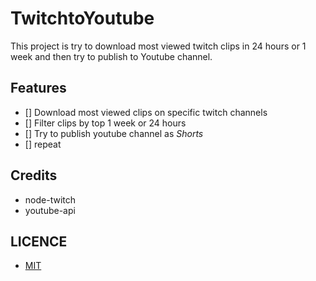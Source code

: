 # <strong> TwitchtoYoutube </strong>

This project is try to download most viewed twitch clips in 24 hours or 1 week and then try to publish to Youtube channel.

## Features

-   [] Download most viewed clips on specific twitch channels
-   [] Filter clips by top 1 week or 24 hours
-   [] Try to publish youtube channel as _Shorts_
-   [] repeat

## Credits

- node-twitch
- youtube-api

## LICENCE

- [MIT](https://github.com/deeppaz/TwitchtoYoutube/blob/main/LICENSE)